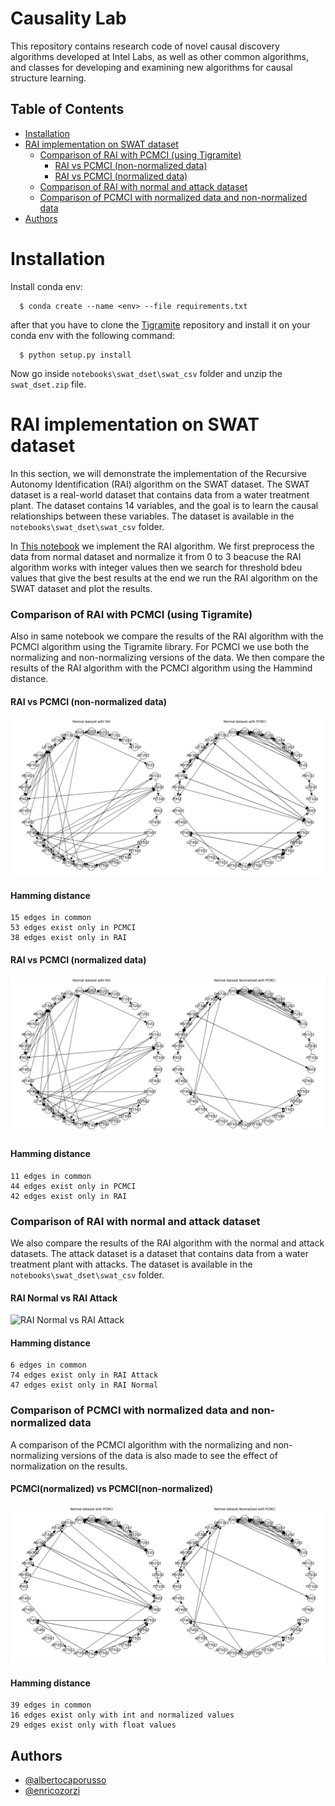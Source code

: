 # Causality Lab

This repository contains research code of novel causal discovery algorithms developed at Intel Labs, as well as other common algorithms, 
and classes for developing and examining new algorithms for causal structure learning.



## Table of Contents


- [Installation](#installation)
- [RAI implementation on SWAT dataset](#rai-implementation-on-swat-dataset)
   - [Comparison of RAI with PCMCI (using Tigramite)](#comparison-of-rai-with-pcmci-using-tigramite)
      - [RAI vs PCMCI (non-normalized data)](#rai-vs-pcmci-non-normalized-data)
      - [RAI vs PCMCI (normalized data)](#rai-vs-pcmci-normalized-data)
   - [Comparison of RAI with normal and attack dataset](#comparison-of-rai-with-normal-and-attack-dataset)
   - [Comparison of PCMCI with normalized data and non-normalized data](#comparison-of-pcmci-with-normalized-data-and-non-normalized-data)
- [Authors](#authors)

# Installation
Install conda env:

```console
  $ conda create --name <env> --file requirements.txt
```
after that you have to clone the [Tigramite](https://github.com/jakobrunge/tigramite.git) repository and install it on your conda env with the following command:

```console
  $ python setup.py install
```

Now go inside `notebooks\swat_dset\swat_csv` folder and unzip the `swat_dset.zip` file.






# RAI implementation on SWAT dataset

In this section, we will demonstrate the implementation of the Recursive Autonomy Identification (RAI) algorithm on the SWAT dataset. The SWAT dataset is a real-world dataset that contains data from a water treatment plant. The dataset contains 14 variables, and the goal is to learn the causal relationships between these variables. The dataset is available in the `notebooks\swat_dset\swat_csv` folder.

In [This notebook](notebooks/rai_pcmci_with_swat.ipynb) we implement the RAI algorithm. We first preprocess the data from normal dataset and normalize it from 0 to 3 beacuse the RAI algorithm works with integer values then  we search for threshold bdeu values that give the best results at the end we run the RAI algorithm on the SWAT dataset and plot the results. 

### Comparison of RAI with PCMCI (using Tigramite)

Also in same notebook we compare the results of the RAI algorithm with the PCMCI algorithm using the Tigramite library. For PCMCI we use both the normalizing and non-normalizing versions of the data. We then compare the results of the RAI algorithm with the PCMCI algorithm using the Hammind distance. 

#### RAI vs PCMCI (non-normalized data)
![RAI vs PCMCI (non-normalized data)](imgs/rai_pcmci_non_normalized.png)
#### Hamming distance
```
15 edges in common 
53 edges exist only in PCMCI  
38 edges exist only in RAI
```

#### RAI vs PCMCI (normalized data)
![RAI vs PCMCI (normalized data)](imgs/rai_pcmci_normalized.png)
#### Hamming distance 
```
11 edges in common 
44 edges exist only in PCMCI  
42 edges exist only in RAI
```
### Comparison of RAI with normal and attack dataset

We also compare the results of the RAI algorithm with the normal and attack datasets. The attack dataset is a dataset that contains data from a water treatment plant with attacks. The dataset is available in the `notebooks\swat_dset\swat_csv` folder.

#### RAI Normal vs RAI Attack
![RAI Normal vs RAI Attack](imgs/rai_normal_vs_attack.png)
#### Hamming distance 
```
6 edges in common 
74 edges exist only in RAI Attack  
47 edges exist only in RAI Normal
```
### Comparison of PCMCI with normalized data and non-normalized data

A comparison of the PCMCI algorithm with the normalizing and non-normalizing versions of the data is also made to see the effect of normalization on the results.

#### PCMCI(normalized) vs PCMCI(non-normalized)
![PCMCI(normalized) vs PCMCI(non-normalized)](imgs/pcmci_normalized_vs_non_normalized.png)
#### Hamming distance
```
39 edges in common 
16 edges exist only with int and normalized values 
29 edges exist only with float values 
```
## Authors

- [@albertocaporusso](https://github.com/albertocaporusso)
- [@enricozorzi](https://github.com/enricozorzi)

